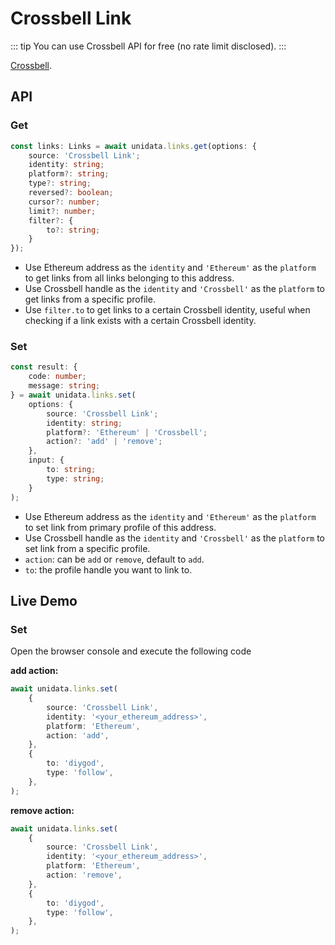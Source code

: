 # Crossbell Link

<Logos type="Links" :names="['Crossbell']" />

::: tip
You can use Crossbell API for free (no rate limit disclosed).
:::

[Crossbell](https://github.com/Crossbell-Box/).

## API

### Get

```ts
const links: Links = await unidata.links.get(options: {
    source: 'Crossbell Link';
    identity: string;
    platform?: string;
    type?: string;
    reversed?: boolean;
    cursor?: number;
    limit?: number;
    filter?: {
        to?: string;
    }
});
```

-   Use Ethereum address as the `identity` and `'Ethereum'` as the `platform` to get links from all links belonging to this address.
-   Use Crossbell handle as the `identity` and `'Crossbell'` as the `platform` to get links from a specific profile.
-   Use `filter.to` to get links to a certain Crossbell identity, useful when checking if a link exists with a certain Crossbell identity.

### Set

```ts
const result: {
    code: number;
    message: string;
} = await unidata.links.set(
    options: {
        source: 'Crossbell Link';
        identity: string;
        platform?: 'Ethereum' | 'Crossbell';
        action?: 'add' | 'remove';
    },
    input: {
        to: string;
        type: string;
    }
);
```

-   Use Ethereum address as the `identity` and `'Ethereum'` as the `platform` to set link from primary profile of this address.
-   Use Crossbell handle as the `identity` and `'Crossbell'` as the `platform` to set link from a specific profile.
-   `action`: can be `add` or `remove`, default to `add`.
-   `to`: the profile handle you want to link to.

## Live Demo

<Links :source="'Crossbell Link'" :defaultIdentity="[{
    identity: '0xC8b960D09C0078c18Dcbe7eB9AB9d816BcCa8944',
    platform: 'Ethereum'
}, {
    identity: 'diygod',
    platform: 'Crossbell'
}]" />

### Set

Open the browser console and execute the following code

**add action:**

```ts
await unidata.links.set(
    {
        source: 'Crossbell Link',
        identity: '<your_ethereum_address>',
        platform: 'Ethereum',
        action: 'add',
    },
    {
        to: 'diygod',
        type: 'follow',
    },
);
```

**remove action:**

```ts
await unidata.links.set(
    {
        source: 'Crossbell Link',
        identity: '<your_ethereum_address>',
        platform: 'Ethereum',
        action: 'remove',
    },
    {
        to: 'diygod',
        type: 'follow',
    },
);
```
